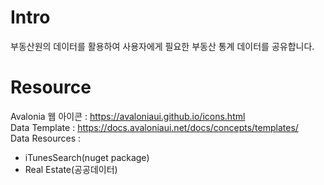 # Intro
부동산원의 데이터를 활용하여 사용자에게 필요한 부동산 통계 데이터를 공유합니다.

# Resource
Avalonia 웹 아이콘 : https://avaloniaui.github.io/icons.html <br />
Data Template : https://docs.avaloniaui.net/docs/concepts/templates/<br />
Data Resources : 
  - iTunesSearch(nuget package)
  - Real Estate(공공데이터)

